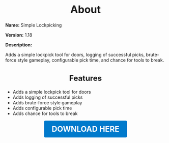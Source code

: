 <h1 style="text-align:center; font-size:2rem; font-weight:bold;">About</h1>

**Name:**
Simple Lockpicking

**Version:**
1.18

**Description:**

Adds a simple lockpick tool for doors, logging of successful picks, brute-force style gameplay, configurable pick time, and chance for tools to break.

<h2 style="text-align:center; font-size:1.5rem; font-weight:bold;">Features</h2>

- Adds a simple lockpick tool for doors
- Adds logging of successful picks
- Adds brute-force style gameplay
- Adds configurable pick time
- Adds chance for tools to break





<p align="center"><a href="https://github.com/LiliaFramework/Modules/raw/refs/heads/gh-pages/simple_lockpicking.zip" style="display:inline-block;padding:12px 24px;font-size:1.5rem;font-weight:bold;text-decoration:none;color:#fff;background-color:var(--md-primary-fg-color,#007acc);border-radius:4px;">DOWNLOAD HERE</a></p>